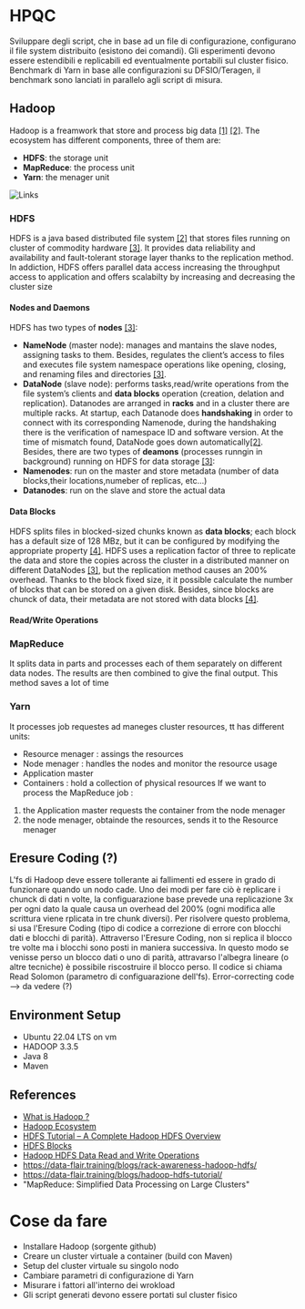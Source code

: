 # HPQC
Sviluppare degli script, che in base ad un file di configurazione, configurano il file system distribuito (esistono dei comandi). Gli esperimenti devono essere estendibili e replicabili ed eventualmente portabili sul cluster fisico.
Benchmark di Yarn in base alle configurazioni su DFSIO/Teragen, il benchmark sono lanciati in parallelo agli script di misura.


## Hadoop
Hadoop is a freamwork that store and process big data [[1]](#1) [[2]](#2). The ecosystem has different components, three of them are:
* **HDFS**: the storage unit
* **MapReduce**: the process unit
* **Yarn**: the menager unit

![Links](https://data-flair.training/blogs/wp-content/uploads/sites/2/2017/04/Hadoop-Ecosystem-2-01.jpg)

### HDFS
HDFS is a java based distributed file system [[2]](#2) that stores files running on cluster of commodity hardware [[3]](#3). It provides data reliability and availability and fault-tolerant storage layer thanks to the replication method. In addiction, HDFS offers parallel data access increasing the throughput access to application and offers scalabilty by increasing and decreasing the cluster size

#### Nodes and Daemons
HDFS has two types of **nodes** [[3]](#3):
* **NameNode** (master node): manages and mantains the slave nodes, assigning tasks to them. Besides, regulates the client’s access to files and executes file system namespace operations like opening, closing, and renaming files and directories [[3]](#3).
* **DataNode** (slave node): performs tasks,read/write operations from the file system’s clients and **data blocks** operation (creation, delation and replication). Datanodes are arranged in **racks**  and in a cluster there are multiple racks.
At startup, each Datanode does **handshaking** in order to connect with its corresponding Namenode, during the handshaking there is the verification of namespace ID and software version. At the time of mismatch found, DataNode goes down automatically[[2]](#2).
Besides, there are two types of **deamons** (processes runngin in background) running on HDFS for data storage [[3]](#3):
* **Namenodes**: run on the master and store metadata (number of data blocks,their locations,numeber of replicas, etc...)
* **Datanodes**: run on the slave and store the actual data

#### Data Blocks
HDFS splits files in blocked-sized chunks known as **data blocks**; each block has a default size of 128 MBz, but it can be configured by modifying the appropriate property [[4]](#4). HDFS uses a replication factor of three to replicate the data and store the copies across the cluster in a distributed manner on different DataNodes [[3]](#3), but the replication method causes an 200% overhead. Thanks to the block fixed size, it it possible calculate the number of blocks that can be stored on a given disk. Besides, since blocks are chunck of data, their metadata are not stored with data blocks [[4]](#4).

#### Read/Write Operations


### MapReduce
It splits data in parts and processes each of them separately on different data nodes. The results are then combined to give the final output. This method saves a lot of time

### Yarn
It processes job requestes ad maneges cluster resources, tt has different units:
* Resource menager : assings the resources
* Node menager : handles the nodes and monitor the resource usage
* Application master
* Containers : hold a collection of physical resources
If we want to process the MapReduce job :
1) the Application master requests the container from the node menager
2) the node menager, obtainde the resources, sends it to the Resource menager

## Eresure Coding (?)
L'fs di Hadoop deve essere tollerante ai fallimenti ed essere in grado di funzionare quando un nodo cade. Uno dei modi per fare ciò è replicare i chunck di dati n volte, la configuarazione base prevede una replicazione 3x per ogni dato la quale causa un overhead del 200% (ogni modifica alle scrittura viene rplicata in tre chunk diversi). Per risolvere questo problema, si usa l'Eresure Coding (tipo di codice a correzione di errore con blocchi dati e blocchi di parità). Attraverso l'Eresure Coding, non si replica il blocco tre volte ma i blocchi sono posti in maniera successiva. In questo modo se venisse perso un blocco dati o uno di parità, attravarso l'albegra lineare (o altre tecniche) è possibile riscostruire il blocco perso. Il codice si chiama Read Solomon (parametro di configuarazione dell'fs).
Error-correcting code --> da vedere (?)


## Environment Setup
* Ubuntu 22.04 LTS on vm
* HADOOP 3.3.5
* Java 8
* Maven


## References
* <a id="1"></a> [What is Hadoop ?](https://www.youtube.com/watch?v=aReuLtY0YMI&t=1s)
* <a id="2"></a> [Hadoop Ecosystem](https://data-flair.training/blogs/hadoop-ecosystem-components/)
* <a id="3"></a> [HDFS Tutorial – A Complete Hadoop HDFS Overview](https://data-flair.training/blogs/hadoop-hdfs-tutorial/)
* <a id="4"></a> [HDFS Blocks](https://data-flair.training/blogs/data-block/)
* <a id="5"></a> [Hadoop HDFS Data Read and Write Operations](https://data-flair.training/blogs/hadoop-hdfs-data-read-and-write-operations/)
* https://data-flair.training/blogs/rack-awareness-hadoop-hdfs/
* https://data-flair.training/blogs/hadoop-hdfs-tutorial/
* "MapReduce: Simplified Data Processing on Large Clusters"


# Cose da fare
* Installare Hadoop (sorgente github)
* Creare un cluster virtuale a container (build con Maven)
* Setup del cluster virtuale su singolo nodo
* Cambiare parametri di configurazione di Yarn
* Misurare i fattori all'interno dei wrokload
* Gli script generati devono essere portati sul cluster fisico